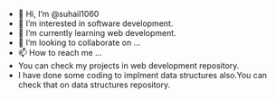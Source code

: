 - 👋 Hi, I’m @suhail1060
- 👀 I’m interested in software development.
- 🌱 I’m currently learning web development.
- 💞️ I’m looking to collaborate on ...
- 📫 How to reach me ...
- You can check my projects in web development repository.
- I have done some coding to implment data structures also.You can check that on data structures repository.
<!---
suhail1060/suhail1060 is a ✨ special ✨ repository because its `README.md` (this file) appears on your GitHub profile.
You can click the Preview link to take a look at your changes.
--->
